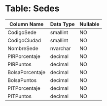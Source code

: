 # Table: Sedes

| Column Name | Data Type | Nullable |
|-------------|-----------|----------|
| CodigoSede | smallint | NO |
| CodigoCiudad | smallint | NO |
| NombreSede | nvarchar | NO |
| PIRPorcentaje | decimal | NO |
| PIRPuntos | decimal | NO |
| BolsaPorcentaje | decimal | NO |
| BolsaPuntos | decimal | NO |
| PITPorcentaje | decimal | NO |
| PITPuntos | decimal | NO |
